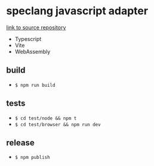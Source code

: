 # speclang javascript adapter

[link to source repository](https://github.com/Specific-Language/speclang)

- Typescript
- Vite
- WebAssembly

## build

- `$ npm run build`

## tests

- `$ cd test/node && npm t`
- `$ cd test/browser && npm run dev`

## release

- `$ npm publish`
